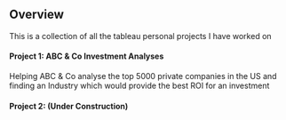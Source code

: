## Overview

This is a collection of all the tableau personal projects I have worked on 

#### Project 1: ABC & Co Investment Analyses

Helping ABC & Co analyse the top 5000 private companies in the US and finding an Industry which would provide the best ROI for an investment


#### Project 2: (Under Construction)
